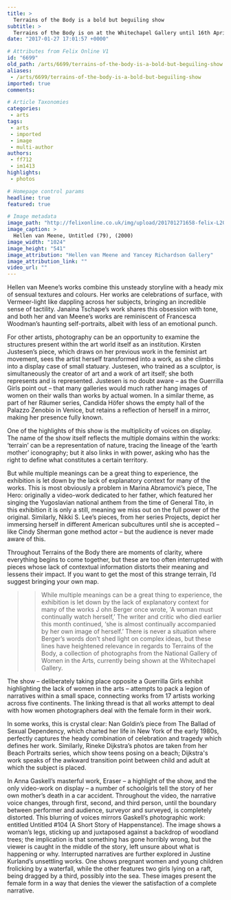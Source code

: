 ```yaml
---
title: >
  Terrains of the Body is a bold but beguiling show
subtitle: >
  Terrains of the Body is on at the Whitechapel Gallery until 16th April 2017 Free entry
date: "2017-01-27 17:01:57 +0000"

# Attributes from Felix Online V1
id: "6699"
old_path: /arts/6699/terrains-of-the-body-is-a-bold-but-beguiling-show
aliases:
 - /arts/6699/terrains-of-the-body-is-a-bold-but-beguiling-show
imported: true
comments:

# Article Taxonomies
categories:
 - arts
tags:
 - arts
 - imported
 - image
 - multi-author
authors:
 - ff712
 - im1413
highlights:
 - photos

# Homepage control params
headline: true
featured: true

# Image metadata
image_path: "http://felixonline.co.uk/img/upload/201701271658-felix-L2017.4_vanMeene-e1478536802365.jpg"
image_caption: >
  Hellen van Meene, Untitled (79), (2000)
image_width: "1024"
image_height: "541"
image_attribution: "Hellen van Meene and Yancey Richardson Gallery"
image_attribution_link: ""
video_url: ""
---
```


Hellen van Meene’s works combine this unsteady storyline with a heady mix of sensual textures and colours. Her works are celebrations of surface, with Vermeer-light like dappling across her subjects, bringing an incredible sense of tactility. Janaina Tschape’s work shares this obsession with tone, and both her and van Meene’s works are reminiscent of Francesca Woodman’s haunting self-portraits, albeit with less of an emotional punch.

For other artists, photography can be an opportunity to examine the structures present within the art world itself as an institution. Kirsten Justesen’s piece, which draws on her previous work in the feminist art movement, sees the artist herself transformed into a work, as she climbs into a display case of small statuary. Justesen, who trained as a sculptor, is simultaneously the creator of art and a work of art itself; she both represents and is represented. Justesen is no doubt aware – as the Guerrilla Girls point out – that many galleries would much rather hang images of women on their walls than works by actual women. In a similar theme, as part of her Räumer series, Candida Höfer shows the empty hall of the Palazzo Zenobio in Venice, but retains a reflection of herself in a mirror, making her presence fully known.

One of the highlights of this show is the multiplicity of voices on display. The name of the show itself reflects the multiple domains within the works: ‘terrain’ can be a representation of nature, tracing the lineage of the ‘earth mother’ iconography; but it also links in with power, asking who has the right to define what constitutes a certain territory.

But while multiple meanings can be a great thing to experience, the exhibition is let down by the lack of explanatory context for many of the works. This is most obviously a problem in Marina Abramović’s piece, The Hero: originally a video-work dedicated to her father, which featured her singing the Yugoslavian national anthem from the time of General Tito, in this exhibition it is only a still, meaning we miss out on the full power of the original. Similarly, Nikki S. Lee’s pieces, from her series Projects, depict her immersing herself in different American subcultures until she is accepted – like Cindy Sherman gone method actor – but the audience is never made aware of this.

Throughout Terrains of the Body there are moments of clarity, where everything begins to come together, but these are too often interrupted with pieces whose lack of contextual information distorts their meaning and lessens their impact. If you want to get the most of this strange terrain, I’d suggest bringing your own map.
> > While multiple meanings can be a great thing to experience, the exhibition is let down by the lack of explanatory context for many of the works
J ohn Berger once wrote, 'A woman must continually watch herself,’ The writer and critic who died earlier this month continued, ‘she is almost continually accompanied by her own image of herself.’ There is never a situation where Berger’s words don’t shed light on complex ideas, but these lines have heightened relevance in regards to Terrains of the Body, a collection of photographs from the National Gallery of Women in the Arts, currently being shown at the Whitechapel Gallery.

The show – deliberately taking place opposite a Guerrilla Girls exhibit highlighting the lack of women in the arts – attempts to pack a legion of narratives within a small space, connecting works from 17 artists working across five continents. The linking thread is that all works attempt to deal with how women photographers deal with the female form in their work.

In some works, this is crystal clear: Nan Goldin’s piece from The Ballad of Sexual Dependency, which charted her life in New York of the early 1980s, perfectly captures the heady combination of celebration and tragedy which defines her work. Similarly, Rineke Dijkstra’s photos are taken from her Beach Portraits series, which show teens posing on a beach; Dijkstra's work speaks of the awkward transition point between child and adult at which the subject is placed.

In Anna Gaskell’s masterful work, Eraser – a highlight of the show, and the only video-work on display – a number of schoolgirls tell the story of her own mother’s death in a car accident. Throughout the video, the narrative voice changes, through first, second, and third person, until the boundary between performer and audience, surveyor and surveyed, is completely distorted.
This blurring of voices mirrors Gaskell’s photographic work: entitled Untitled #104 (A Short Story of Happenstance). The image shows a woman’s legs, sticking up and juxtaposed against a backdrop of woodland trees; the implication is that something has gone horribly wrong, but the viewer is caught in the middle of the story, left unsure about what is happening or why. Interrupted narratives are further explored in Justine Kurland’s unsettling works. One shows pregnant women and young children frolicking by a waterfall, while the other features two girls lying on a raft, being dragged by a third, possibly into the sea. These images present the female form in a way that denies the viewer the satisfaction of a complete narrative.
